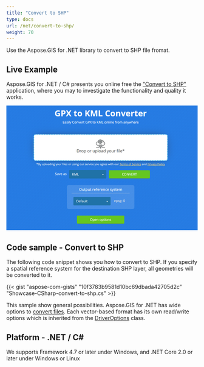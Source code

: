 ```yaml
---
title: "Convert to SHP"
type: docs
url: /net/convert-to-shp/
weight: 70
---
```


Use the Aspose.GIS for .NET library to convert to SHP file fromat.

## **Live Example**

Aspose.GIS for .NET / C# presents you online free the ["Convert to SHP"](https://products.aspose.app/gis/conversion/convert-to-shp) application, where you may to investigate the functionality and quality it works.

![ to SHP Converter App](conversion.png)

## **Code sample - Convert to SHP**

The following code snippet shows you how to convert to SHP. If you specify a spatial reference system for the destination SHP layer, all geometries will be converted to it. 

{{< gist "aspose-com-gists" "10f3783b9581d10bc69dbada42705d2c" "Showcase-CSharp-convert-to-shp.cs" >}}

This sample show general possibilities. Aspose.GIS for .NET has wide options to [convert files](https://docs.aspose.com/gis/net/vector-layers/). Each vector-based format has its own read/write options which is inherited from the [DriverOptions](https://apireference.aspose.com/gis/net/aspose.gis/driveroptions) class.

## **Platform - .NET / C#**

We supports Framework 4.7 or later under Windows, and .NET Core 2.0 or later under Windows or Linux
